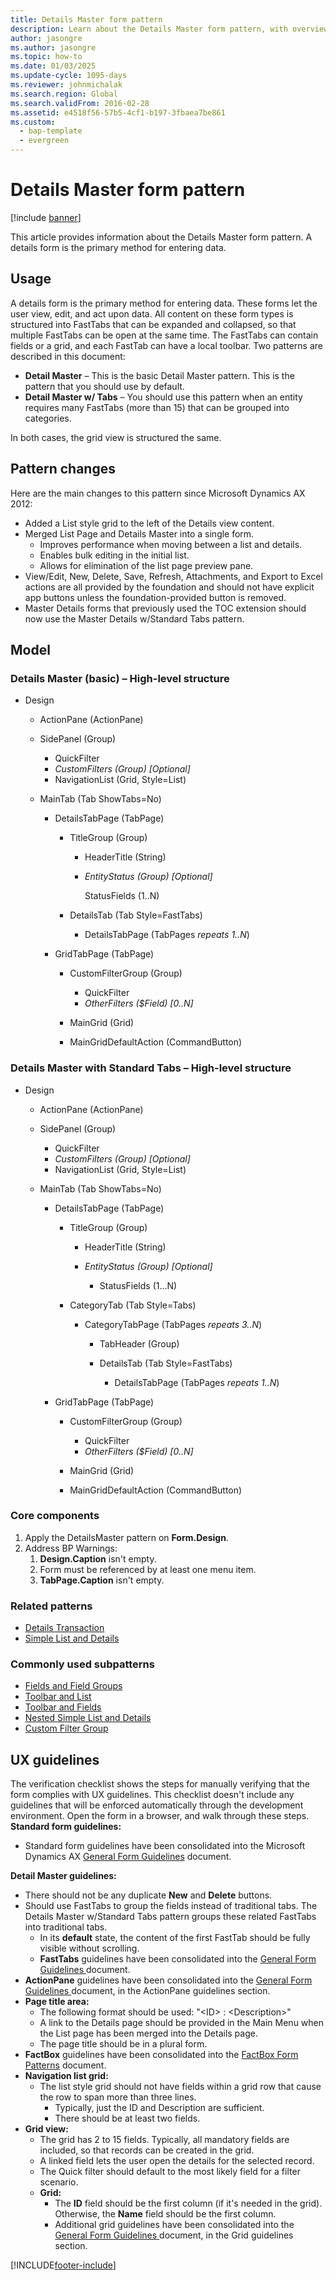 ```yaml
---
title: Details Master form pattern
description: Learn about the Details Master form pattern, with overviews on form pattern usage, wireframe details, pattern changes, and models.
author: jasongre
ms.author: jasongre
ms.topic: how-to
ms.date: 01/03/2025
ms.update-cycle: 1095-days
ms.reviewer: johnmichalak
ms.search.region: Global
ms.search.validFrom: 2016-02-28
ms.assetid: e4518f56-57b5-4cf1-b197-3fbaea7be861
ms.custom: 
  - bap-template
  - evergreen
---
```


# Details Master form pattern

[!include [banner](../includes/banner.md)]

This article provides information about the Details Master form pattern. A details form is the primary method for entering data.

## Usage

A details form is the primary method for entering data. These forms let the user view, edit, and act upon data. All content on these form types is structured into FastTabs that can be expanded and collapsed, so that multiple FastTabs can be open at the same time. The FastTabs can contain fields or a grid, and each FastTab can have a local toolbar. Two patterns are described in this document:

-   **Detail Master** – This is the basic Detail Master pattern. This is the pattern that you should use by default.
-   **Detail Master w/ Tabs** – You should use this pattern when an entity requires many FastTabs (more than 15) that can be grouped into categories.

In both cases, the grid view is structured the same.

## Pattern changes
Here are the main changes to this pattern since Microsoft Dynamics AX 2012:

-   Added a List style grid to the left of the Details view content.
-   Merged List Page and Details Master into a single form.
    -   Improves performance when moving between a list and details.
    -   Enables bulk editing in the initial list.
    -   Allows for elimination of the list page preview pane.
-   View/Edit, New, Delete, Save, Refresh, Attachments, and Export to Excel actions are all provided by the foundation and should not have explicit app buttons unless the foundation-provided button is removed.
-   Master Details forms that previously used the TOC extension should now use the Master Details w/Standard Tabs pattern.

## Model
### Details Master (basic) – High-level structure

- Design

    - ActionPane (ActionPane)
    - SidePanel (Group)

        - QuickFilter
        - *CustomFilters (Group) \[Optional\]*
        - NavigationList (Grid, Style=List)

    - MainTab (Tab ShowTabs=No)

        - DetailsTabPage (TabPage)

            - TitleGroup (Group)

                - HeaderTitle (String)
                - *EntityStatus (Group) \[Optional\]*

                    StatusFields (1..N)

            - DetailsTab (Tab Style=FastTabs)

                - DetailsTabPage (TabPages *repeats 1..N*)

        - GridTabPage (TabPage)

            - CustomFilterGroup (Group)

                - QuickFilter
                - *OtherFilters ($Field) \[0..N\]*

            - MainGrid (Grid)
            - MainGridDefaultAction (CommandButton)

### Details Master with Standard Tabs – High-level structure

- Design

    - ActionPane (ActionPane)
    - SidePanel (Group)

        - QuickFilter
        - *CustomFilters (Group) \[Optional\]*
        - NavigationList (Grid, Style=List)

    - MainTab (Tab ShowTabs=No)

        - DetailsTabPage (TabPage)

            - TitleGroup (Group)

                - HeaderTitle (String)
                - *EntityStatus (Group) \[Optional\]*

                    - StatusFields (1…N)

            - CategoryTab (Tab Style=Tabs)

                - CategoryTabPage (TabPages *repeats 3..N*)

                    - TabHeader (Group)
                    - DetailsTab (Tab Style=FastTabs)

                        - DetailsTabPage (TabPages *repeats 1..N*)

        - GridTabPage (TabPage)

            - CustomFilterGroup (Group)

                - QuickFilter
                - *OtherFilters ($Field) \[0..N\]*

            - MainGrid (Grid)
            - MainGridDefaultAction (CommandButton)

### Core components

1.  Apply the DetailsMaster pattern on **Form.Design**.
2.  Address BP Warnings:
    1.  **Design.Caption** isn't empty.
    2.  Form must be referenced by at least one menu item.
    3.  **TabPage.Caption** isn't empty.

### Related patterns

-   [Details Transaction](details-transaction-form-pattern.md)
-   [Simple List and Details](simple-list-details-form-pattern.md)

### Commonly used subpatterns

-   [Fields and Field Groups](fields-field-groups-subpattern.md)
-   [Toolbar and List](toolbar-list-subpattern.md)
-   [Toolbar and Fields](toolbar-fields-subpattern.md)
-   [Nested Simple List and Details](nested-simple-list-details-subpattern.md)
-   [Custom Filter Group](custom-filter-group-subpattern.md)

## UX guidelines
The verification checklist shows the steps for manually verifying that the form complies with UX guidelines. This checklist doesn't include any guidelines that will be enforced automatically through the development environment. Open the form in a browser, and walk through these steps. **Standard form guidelines:**

-   Standard form guidelines have been consolidated into the Microsoft Dynamics AX [General Form Guidelines](general-form-guidelines.md) document.

**Detail Master guidelines:**

-   There should not be any duplicate **New** and **Delete** buttons.
-   Should use FastTabs to group the fields instead of traditional tabs. The Details Master w/Standard Tabs pattern groups these related FastTabs into traditional tabs.
    -   In its **default** state, the content of the first FastTab should be fully visible without scrolling.
    -   **FastTabs** guidelines have been consolidated into the [General Form Guidelines ](general-form-guidelines.md) document.
-   **ActionPane** guidelines have been consolidated into the [General Form Guidelines ](general-form-guidelines.md) document, in the ActionPane guidelines section.
-   **Page title area:**
    -   The following format should be used: "&lt;ID&gt; : &lt;Description&gt;"
    -   A link to the Details page should be provided in the Main Menu when the List page has been merged into the Details page.
    -   The page title should be in a plural form.
-   **FactBox** guidelines have been consolidated into the [FactBox Form Patterns](factbox-form-patterns.md) document.
-   **Navigation list grid:**
    -   The list style grid should not have fields within a grid row that cause the row to span more than three lines.
        -   Typically, just the ID and Description are sufficient.
        -   There should be at least two fields.
-   **Grid view:**
    -   The grid has 2 to 15 fields. Typically, all mandatory fields are included, so that records can be created in the grid.
    -   A linked field lets the user open the details for the selected record.
    -   The Quick filter should default to the most likely field for a filter scenario.
    -   **Grid:**
        -   The **ID** field should be the first column (if it's needed in the grid). Otherwise, the **Name** field should be the first column.
        -   Additional grid guidelines have been consolidated into the [General Form Guidelines ](general-form-guidelines.md) document, in the Grid guidelines section.



[!INCLUDE[footer-include](../../../includes/footer-banner.md)]
